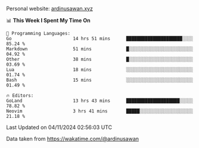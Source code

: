 Personal website: [ardinusawan.xyz](https://ardinusawan.xyz)

<!--START_SECTION:waka-->
📊 **This Week I Spent My Time On** 

```text
💬 Programming Languages: 
Go                       14 hrs 51 mins      █████████████████████░░░░   85.24 % 
Markdown                 51 mins             █░░░░░░░░░░░░░░░░░░░░░░░░   04.92 % 
Other                    38 mins             █░░░░░░░░░░░░░░░░░░░░░░░░   03.69 % 
Lua                      18 mins             ░░░░░░░░░░░░░░░░░░░░░░░░░   01.74 % 
Bash                     15 mins             ░░░░░░░░░░░░░░░░░░░░░░░░░   01.49 % 

🔥 Editors: 
GoLand                   13 hrs 43 mins      ████████████████████░░░░░   78.82 % 
Neovim                   3 hrs 41 mins       █████░░░░░░░░░░░░░░░░░░░░   21.18 % 
```


 Last Updated on 04/11/2024 02:56:03 UTC
<!--END_SECTION:waka-->
Data taken from https://wakatime.com/@ardinusawan

